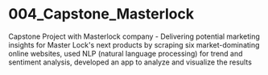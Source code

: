 # 004_Capstone_Masterlock
Capstone Project with Masterlock company - Delivering potential marketing insights for Master Lock's next products by scraping six market-dominating online websites, used NLP (natural language processing) for trend and sentiment analysis, developed an app to analyze and visualize the results
